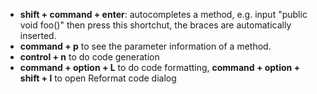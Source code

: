 -   **shift + command + enter**: autocompletes a method, e.g. input "public void foo()" then press this shortchut, the braces are automatically inserted.
-   **command + p** to see the parameter information of a method.
-   **control + n** to do code generation
-   **command + option + L** to do code formatting, **command + option + shift + l** to open Reformat code dialog
